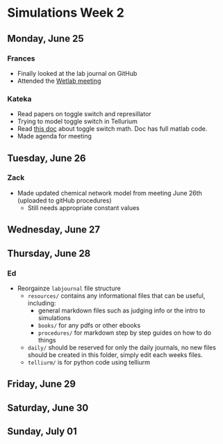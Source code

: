 # Simulations Week 2

## Monday, June 25

### Frances
* Finally looked at the lab journal on GitHub
* Attended the [Wetlab meeting][1]

[1]: https://docs.google.com/document/d/1bgCTrsS8FwEyHu471HSj3mh0yRrzSnjq9GKwlMaBKdA/edit

### Kateka
* Read papers on toggle switch and represillator
* Trying to model toggle switch in Tellurium
* Read [this doc](http://isn.ucsd.edu/classes/beng221/problems/2013/project-1-A%20Mathematical%20Model%20of%20a%20Synthetically%20Constructed%20Genetic%20Toggle%20Switch.pdf) about toggle switch math. Doc has full matlab code.
* Made agenda for meeting

## Tuesday, June 26

### Zack

 * Made updated chemical network model from meeting June 26th (uploaded to gitHub procedures)
   * Still needs appropriate constant values

## Wednesday, June 27

## Thursday, June 28

### Ed

 * Reorgainze `labjournal` file structure
   * `resources/` contains any informational files that can be useful, including:
      * general markdown files such as judging info or the intro to simulations
      * `books/` for any pdfs or other ebooks
      * `procedures/` for markdown step by step guides on how to do things
   * `daily/` should be reserved for only the daily journals, no new files should be
      created in this folder, simply edit each weeks files.
   * `telliurm/` is for python code using telliurm

## Friday, June 29

## Saturday, June 30

## Sunday, July 01
